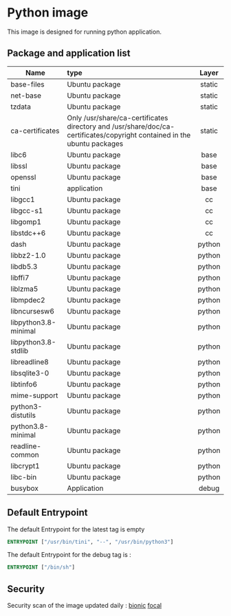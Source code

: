 # Python image

This image is designed for running python application.

## Package and application list

| Name                 | type                                                         | Layer  |
| -------------------- | :----------------------------------------------------------- | :----: |
| base-files           | Ubuntu package                                               | static |
| net-base             | Ubuntu package                                               | static |
| tzdata               | Ubuntu package                                               | static |
| ca-certificates      | Only /usr/share/ca-certificates directory and /usr/share/doc/ca-certificates/copyright contained in the ubuntu packages | static |
| libc6                | Ubuntu package                                               |  base  |
| libssl               | Ubuntu package                                               |  base  |
| openssl              | Ubuntu package                                               |  base  |
| tini                 | application                                                  |  base  |
| libgcc1              | Ubuntu package                                               |   cc   |
| libgcc-s1            | Ubuntu package                                               |   cc   |
| libgomp1             | Ubuntu package                                               |   cc   |
| libstdc++6           | Ubuntu package                                               |   cc   |
| dash                 | Ubuntu package                                               | python |
| libbz2-1.0           | Ubuntu package                                               | python |
| libdb5.3             | Ubuntu package                                               | python |
| libffi7              | Ubuntu package                                               | python |
| liblzma5             | Ubuntu package                                               | python |
| libmpdec2            | Ubuntu package                                               | python |
| libncursesw6         | Ubuntu package                                               | python |
| libpython3.8-minimal | Ubuntu package                                               | python |
| libpython3.8-stdlib  | Ubuntu package                                               | python |
| libreadline8         | Ubuntu package                                               | python |
| libsqlite3-0         | Ubuntu package                                               | python |
| libtinfo6            | Ubuntu package                                               | python |
| mime-support         | Ubuntu package                                               | python |
| python3-distutils    | Ubuntu package                                               | python |
| python3.8-minimal    | Ubuntu package                                               | python |
| readline-common      | Ubuntu package                                               | python |
| libcrypt1            | Ubuntu package                                               | python |
| libc-bin             | Ubuntu package                                               | python |
| busybox              | Application                                                  | debug  |

## Default Entrypoint

The default Entrypoint for the latest tag is empty

```dockerfile
ENTRYPOINT ["/usr/bin/tini", "--", "/usr/bin/python3"]
```

The default Entrypoint for the debug tag is :

```dockerfile
ENTRYPOINT ["/bin/sh"]
```

## Security

Security scan of the image updated daily : [bionic](../../security/table/python_18.04) [focal](../../security/table/python_20.04)

